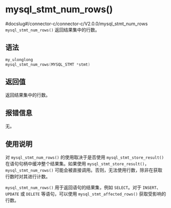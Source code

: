 mysql_stmt_num_rows() 
==========================================
#docslug#/connector-c/connector-c/V2.0.0/mysql_stmt_num_rows
`mysql_stmt_num_rows()` 返回结果集中的行数。

语法 
-----------------------

```c
my_ulonglong
mysql_stmt_num_rows(MYSQL_STMT *stmt)
```



返回值 
------------------------

返回结果集中的行数。

报错信息 
-------------------------

无。

使用说明 
-------------------------

对 `mysql_stmt_num_rows()` 的使用取决于是否使用 `mysql_stmt_store_result()` 在语句句柄中缓冲整个结果集。如果使用 `mysql_stmt_store_result()`，`mysql_stmt_num_rows()` 可能会被直接调用。否则，无法使用行数，除非在获取行数时对其进行计数。

`mysql_stmt_num_rows()` 用于返回语句的结果集，例如 `SELECT`。对于 `INSERT`、`UPDATE` 或 `DELETE` 等语句，可以使用 `mysql_stmt_affected_rows()` 获取受影响的行数。
